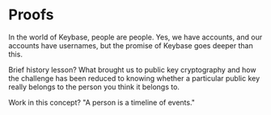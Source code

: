 # Proofs

In the world of Keybase, people are people. Yes, we have accounts, and our accounts have usernames, but the promise of Keybase goes deeper than this.

Brief history lesson? What brought us to public key cryptography and how the challenge has been reduced to knowing whether a particular public key really belongs to the person you think it belongs to.

Work in this concept? "A person is a timeline of events."
